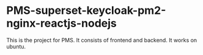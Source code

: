 # PMS-superset-keycloak-pm2-nginx-reactjs-nodejs
This is the project for PMS. It consists of frontend and backend. It works on ubuntu.
